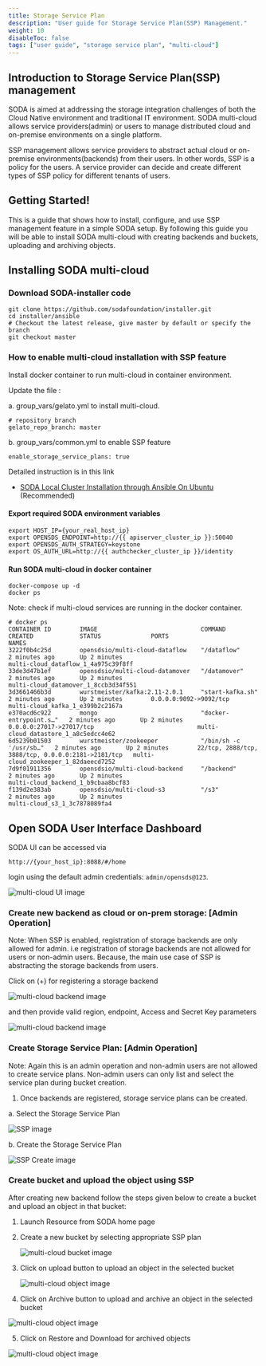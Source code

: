 ```yaml
---
title: Storage Service Plan
description: "User guide for Storage Service Plan(SSP) Management."
weight: 10
disableToc: false
tags: ["user guide", "storage service plan", "multi-cloud"]
---
```


## Introduction to Storage Service Plan(SSP) management
SODA is aimed at addressing the storage integration challenges of both the Cloud Native environment and traditional IT environment. SODA multi-cloud allows service providers(admin) or users to manage distributed cloud and on-premise environments on a single platform.


SSP management allows service providers to abstract actual cloud or on-premise environments(backends) from their users.
In other words, SSP is a policy for the users. A service provider can decide and create different types of SSP policy for different tenants of users.

## Getting Started!
This is a guide that shows how to install, configure, and use SSP management feature in a simple SODA setup.
By following this guide you will be able to install SODA multi-cloud with creating backends and buckets, uploading and archiving objects.

## Installing SODA multi-cloud

### Download SODA-installer code

```cassandraql
git clone https://github.com/sodafoundation/installer.git
cd installer/ansible
# Checkout the latest release, give master by default or specify the branch
git checkout master
```

### How to enable multi-cloud installation with SSP feature

Install docker container to run multi-cloud in container environment.

Update the file :

a. group_vars/gelato.yml to install multi-cloud.
```cassandraql
# repository branch
gelato_repo_branch: master
```

b. group_vars/common.yml to enable SSP feature

```
enable_storage_service_plans: true
```
Detailed instruction is in this link

- [SODA Local Cluster Installation through Ansible On Ubuntu](https://github.com/opensds/opensds/wiki/OpenSDS-Cluster-Installation-through-Ansible) (Recommended)

#### Export required SODA  environment variables
```
export HOST_IP={your_real_host_ip}
export OPENSDS_ENDPOINT=http://{{ apiserver_cluster_ip }}:50040
export OPENSDS_AUTH_STRATEGY=keystone
export OS_AUTH_URL=http://{{ authchecker_cluster_ip }}/identity
```
#### Run SODA multi-cloud in docker container
```
docker-compose up -d
docker ps
   ```
Note: check if multi-cloud services are running in the docker container.
```cassandraql
# docker ps
CONTAINER ID        IMAGE                             COMMAND                  CREATED             STATUS              PORTS                                                NAMES
3222f0b4c25d        opensdsio/multi-cloud-dataflow    "/dataflow"              2 minutes ago       Up 2 minutes                                                             multi-cloud_dataflow_1_4a975c39f8ff
33de3d47b1ef        opensdsio/multi-cloud-datamover   "/datamover"             2 minutes ago       Up 2 minutes                                                             multi-cloud_datamover_1_8ccb3d34f551
3d3661466b3d        wurstmeister/kafka:2.11-2.0.1     "start-kafka.sh"         2 minutes ago       Up 2 minutes        0.0.0.0:9092->9092/tcp                               multi-cloud_kafka_1_e399b2c2167a
e370acd6c922        mongo                             "docker-entrypoint.s…"   2 minutes ago       Up 2 minutes        0.0.0.0:27017->27017/tcp                             multi-cloud_datastore_1_a8c5edcc4e62
6d5239b01503        wurstmeister/zookeeper            "/bin/sh -c '/usr/sb…"   2 minutes ago       Up 2 minutes        22/tcp, 2888/tcp, 3888/tcp, 0.0.0.0:2181->2181/tcp   multi-cloud_zookeeper_1_82daeecd7252
7d9f01911356        opensdsio/multi-cloud-backend     "/backend"               2 minutes ago       Up 2 minutes                                                             multi-cloud_backend_1_b9cbaa8bcf83
f139d2e383ab        opensdsio/multi-cloud-s3          "/s3"                    2 minutes ago       Up 2 minutes                                                             multi-cloud_s3_1_3c7878089fa4
```

## Open SODA User Interface Dashboard

SODA UI can be accessed via

`http://{your_host_ip}:8088/#/home`

login  using the default admin credentials: `admin/opensds@123`.

![multi-cloud UI image  ](soda_login_page.png?raw=true)

### Create new backend as cloud or on-prem storage: [Admin Operation]

Note: When SSP is enabled, registration of storage backends are only allowed for admin. i.e registration of storage backends are not allowed for users or non-admin users. Because, the main use case of SSP is abstracting the storage backends from users.

Click on (+) for registering a storage backend

![multi-cloud backend image  ](register-backend-0.png?raw=true)

and then provide valid region, endpoint, Access and Secret Key parameters

![multi-cloud backend image  ](register-backend.png?raw=true)

### Create Storage Service Plan: [Admin Operation]

Note: Again this is an admin operation and non-admin users are not allowed to create service plans. Non-admin users can only list and select the service plan during bucket creation.

1. Once backends are registered, storage service plans can be created.

  a.  Select the Storage Service Plan

  ![SSP image  ](SSP.png?raw=true)

  b. Create the Storage Service Plan

  ![SSP Create image  ](SSP_create.png?raw=true)

### Create bucket and upload the object using SSP
After creating new backend follow the steps given below to create a bucket and upload an object in that bucket:

1. Launch Resource from SODA home page

2. Create a new bucket by selecting appropriate SSP plan

	![multi-cloud bucket image  ](SSP_CreateBucket.png?raw=true)
3. Click on upload button to upload an object in the selected bucket

	![multi-cloud object image  ](SSP_Upload.png?raw=true)

4. Click on Archive button to upload and archive an object in the selected bucket

  ![multi-cloud object image  ](SSP_Archive.png?raw=true)

5. Click on Restore and Download for archived objects

  ![multi-cloud object image  ](SSP_Restore.png?raw=true)
